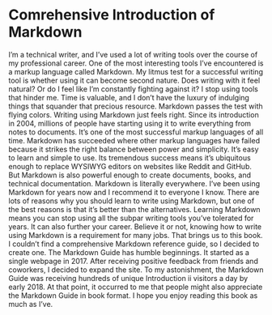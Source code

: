 # Comrehensive Introduction of Markdown
I’m a technical writer, and I’ve used a lot of writing tools over the course of my
professional career. One of the most interesting tools I’ve encountered is a markup
language called Markdown.
My litmus test for a successful writing tool is whether using it can become second
nature. Does writing with it feel natural? Or do I feel like I’m constantly fighting
against it? I stop using tools that hinder me. Time is valuable, and I don’t have the
luxury of indulging things that squander that precious resource.
Markdown passes the test with flying colors. Writing using Markdown just feels
right. Since its introduction in 2004, millions of people have starting using it to
write everything from notes to documents. It’s one of the most successful markup
languages of all time.
Markdown has succeeded where other markup languages have failed because it
strikes the right balance between power and simplicity. It’s easy to learn and simple
to use. Its tremendous success means it’s ubiquitous enough to replace WYSIWYG
editors on websites like Reddit and GitHub. But Markdown is also powerful enough
to create documents, books, and technical documentation. Markdown is literally
everywhere.
I’ve been using Markdown for years now and I recommend it to everyone I know.
There are lots of reasons why you should learn to write using Markdown, but one of
the best reasons is that it’s better than the alternatives. Learning Markdown means
you can stop using all the subpar writing tools you’ve tolerated for years. It can also
further your career. Believe it or not, knowing how to write using Markdown is a
requirement for many jobs.
That brings us to this book. I couldn’t find a comprehensive Markdown reference
guide, so I decided to create one.
The Markdown Guide has humble beginnings. It started as a single webpage in 2017.
After receiving positive feedback from friends and coworkers, I decided to expand
the site. To my astonishment, the Markdown Guide was receiving hundreds of unique
Introduction ii
visitors a day by early 2018. At that point, it occurred to me that people might also
appreciate the Markdown Guide in book format.
I hope you enjoy reading this book as much as I’ve.
